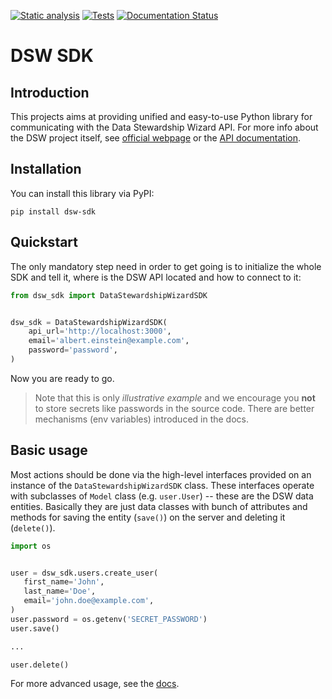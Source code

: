 [![Static analysis](https://github.com/ds-wizard/dsw-sdk/actions/workflows/static_analysis.yml/badge.svg?branch=master)](https://github.com/ds-wizard/dsw-sdk/actions/workflows/static_analysis.yml)
[![Tests](https://github.com/ds-wizard/dsw-sdk/actions/workflows/tests.yml/badge.svg?branch=master)](https://github.com/ds-wizard/dsw-sdk/actions/workflows/tests.yml)
[![Documentation Status](https://readthedocs.org/projects/dsw-sdk/badge/?version=latest)](https://dsw-sdk.readthedocs.io/en/latest/?badge=latest)

# DSW SDK


## Introduction

This projects aims at providing unified and easy-to-use Python library for
communicating with the Data Stewardship Wizard API. For more info about
the DSW project itself, see [official webpage](https://ds-wizard.org/) or the 
[API documentation](https://api.demo.ds-wizard.org/swagger-ui/).


## Installation

You can install this library via PyPI:

```commandline
pip install dsw-sdk
```


## Quickstart

The only mandatory step need in order to get going is to initialize the whole
SDK and tell it, where is the DSW API located and how to connect to it:

```python
from dsw_sdk import DataStewardshipWizardSDK


dsw_sdk = DataStewardshipWizardSDK(
    api_url='http://localhost:3000',
    email='albert.einstein@example.com',
    password='password',
)
```

Now you are ready to go.

> Note that this is only *illustrative example* and we
encourage you **not** to store secrets like passwords in the source code.
There are better mechanisms (env variables) introduced in the docs.


## Basic usage

Most actions should be done via the high-level interfaces provided on an 
instance of the `DataStewardshipWizardSDK` class. These interfaces operate with 
subclasses of `Model` class (e.g. `user.User`) -- these are the DSW data 
entities. Basically they are just data classes with bunch of attributes and 
methods for saving the entity (`save()`) on the server and deleting it
(`delete()`).

```python
import os


user = dsw_sdk.users.create_user(
   first_name='John',
   last_name='Doe',
   email='john.doe@example.com',
)
user.password = os.getenv('SECRET_PASSWORD')
user.save()

...

user.delete()
```

For more advanced usage, see the [docs](https://dsw-sdk.readthedocs.io/en/latest/).
